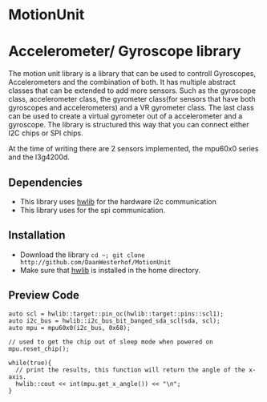 
# MotionUnit

Accelerometer/ Gyroscope library
============================

The motion unit library is a library that can be used to controll Gyroscopes, Accelerometers and the combination of both.
It has multiple abstract classes that can be extended to add more sensors. Such as the gyroscope class, accelerometer class, 
the gyrometer class(for sensors that have both gyroscopes and accelerometers) and a VR gyrometer class. 
The last class can be used to create a virtual gyrometer out of a accelerometer and a gyroscope. 
The library is structured this way that you can connect either I2C chips or SPI chips. 

At the time of writing there are 2 sensors implemented, the mpu60x0 series and the l3g4200d. 

Dependencies
-----
- This library uses [hwlib](http://github.com/wovo/hwlib) for the hardware i2c communication
- This library uses  for the spi communication.

Installation
-----
- Download the library `cd ~; git clone http://github.com/DaanWesterhof/MotionUnit`
- Make sure that [hwlib](http://github.com/wovo/hwlib) is installed in the home directory.
  
 
Preview Code
----  

```auto sda = hwlib::target::pin_oc(hwlib::target::pins::sda1);  
auto scl = hwlib::target::pin_oc(hwlib::target::pins::scl1);  
auto i2c_bus = hwlib::i2c_bus_bit_banged_sda_scl(sda, scl);  
auto mpu = mpu60x0(i2c_bus, 0x68);  
  
// used to get the chip out of sleep mode when powered on  
mpu.reset_chip();  
  
while(true){  
  // print the results, this function will return the angle of the x-axis.  
  hwlib::cout << int(mpu.get_x_angle()) << "\n";  
}
```  


